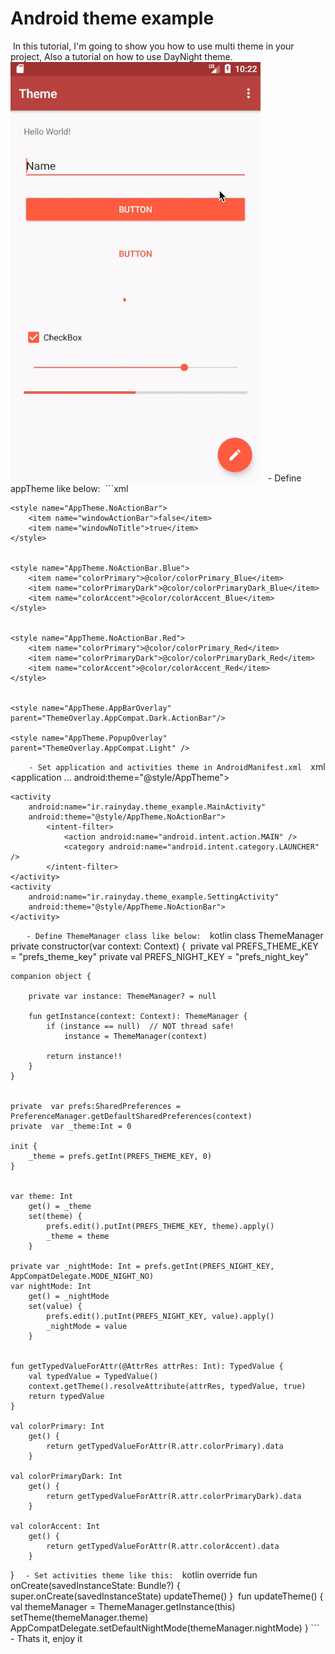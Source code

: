 
# Android theme example
​
​In this tutorial, I'm going to show you how to use multi theme in your project, Also a tutorial on how to use DayNight theme.
​
​![typography](/screenshot.gif)
​
​
​- Define appTheme like below:
​
​```xml
​<resources xmlns:tools="http://schemas.android.com/tools">
​
    <!-- Base application theme. -->
    <style name="AppTheme" parent="Theme.AppCompat.DayNight">
    </style>
    
    <style name="AppTheme.NoActionBar">
        <item name="windowActionBar">false</item>
        <item name="windowNoTitle">true</item>
    </style>
    
    
    <style name="AppTheme.NoActionBar.Blue">
        <item name="colorPrimary">@color/colorPrimary_Blue</item>
        <item name="colorPrimaryDark">@color/colorPrimaryDark_Blue</item>
        <item name="colorAccent">@color/colorAccent_Blue</item>
    </style>
    
    
    <style name="AppTheme.NoActionBar.Red">
        <item name="colorPrimary">@color/colorPrimary_Red</item>
        <item name="colorPrimaryDark">@color/colorPrimaryDark_Red</item>
        <item name="colorAccent">@color/colorAccent_Red</item>
    </style>
    
    
    <style name="AppTheme.AppBarOverlay" parent="ThemeOverlay.AppCompat.Dark.ActionBar"/>
    
    <style name="AppTheme.PopupOverlay" parent="ThemeOverlay.AppCompat.Light" />
​
​</resources>
​
​```
​
​
​- Set application and activities theme in AndroidManifest.xml
​
​```xml
​
​<application
    ...
    android:theme="@style/AppTheme">
    
    <activity
        android:name="ir.rainyday.theme_example.MainActivity"
        android:theme="@style/AppTheme.NoActionBar">
            <intent-filter>
                <action android:name="android.intent.action.MAIN" />
                <category android:name="android.intent.category.LAUNCHER" />
            </intent-filter>
    </activity>
    <activity
        android:name="ir.rainyday.theme_example.SettingActivity"
        android:theme="@style/AppTheme.NoActionBar">
    </activity>
​</application>
​
​```
​
​
​- Define ThemeManager class like below:
​
​```kotlin
​class ThemeManager private constructor(var context: Context) {
​
    private val PREFS_THEME_KEY = "prefs_theme_key"
    private val PREFS_NIGHT_KEY = "prefs_night_key"
    
    companion object {
    
        private var instance: ThemeManager? = null
        
        fun getInstance(context: Context): ThemeManager {
            if (instance == null)  // NOT thread safe!
                instance = ThemeManager(context)
            
            return instance!!
        }
    }
    
    
    private  var prefs:SharedPreferences = PreferenceManager.getDefaultSharedPreferences(context)
    private  var _theme:Int = 0
    
    init {
        _theme = prefs.getInt(PREFS_THEME_KEY, 0)
    }
    
    
    var theme: Int
        get() = _theme
        set(theme) {
            prefs.edit().putInt(PREFS_THEME_KEY, theme).apply()
            _theme = theme
        }
    
    private var _nightMode: Int = prefs.getInt(PREFS_NIGHT_KEY, AppCompatDelegate.MODE_NIGHT_NO)
    var nightMode: Int
        get() = _nightMode
        set(value) {
            prefs.edit().putInt(PREFS_NIGHT_KEY, value).apply()
            _nightMode = value
        }
    
    
    fun getTypedValueForAttr(@AttrRes attrRes: Int): TypedValue {
        val typedValue = TypedValue()
        context.getTheme().resolveAttribute(attrRes, typedValue, true)
        return typedValue
    }
    
    val colorPrimary: Int
        get() {
            return getTypedValueForAttr(R.attr.colorPrimary).data
        }
    
    val colorPrimaryDark: Int
        get() {
            return getTypedValueForAttr(R.attr.colorPrimaryDark).data
        }
    
    val colorAccent: Int
        get() {
            return getTypedValueForAttr(R.attr.colorAccent).data
        }
​}
​```
​
​- Set activities theme like this:
​
​```kotlin
​override fun onCreate(savedInstanceState: Bundle?) {
    super.onCreate(savedInstanceState)
    updateTheme()
​}
​
​fun updateTheme() {
    val themeManager = ThemeManager.getInstance(this)
    setTheme(themeManager.theme)
    AppCompatDelegate.setDefaultNightMode(themeManager.nightMode)
​}
​```
​
​
​- Thats it, enjoy it
​


